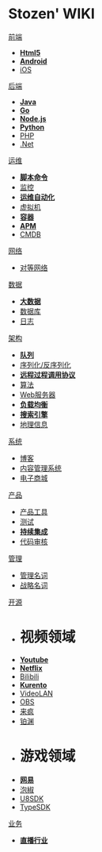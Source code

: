 # Stozen' WIKI

[前端]()

 * [<span class="fa fa-html5" aria-hidden="true"></span> **Html5**](/client/html5/overview.md)
 * [<span class="fa fa-android" aria-hidden="true"></span> **Android**](/client/android/overview.md)
 * [<span class="fa fa-apple" aria-hidden="true"></span> iOS](/client/ios/overview.md)

[后端]()

 * [**Java**](/server/java/overview.md)
 * [**Go**](/server/go/overview.md)
 * [**Node.js**](/server/nodejs/overview.md)
 * [**Python**](/server/python/overview.md)
 * [PHP](/server/php/overview.md)
 * [.Net](/server/dotnet/overview.md)

[运维]()

  * [<span class="fa fa-hashtag" aria-hidden="true"></span> **脚本命令**](/operation/shell/overview.md)
  * [<span class="fa fa-desktop" aria-hidden="true"></span> 监控](/operation/monitor/overview.md)
  * [**运维自动化**](/operation/auto-ops/overview.md)
  * [虚拟机](/operation/vm/overview.md)
  * [**容器**](/operation/container/overview.md)
  * [**APM**](/operation/apm.md)
  * [CMDB](/operation/cmdb.md)

[网络]()

  * [<span class="fa fa-globe" aria-hidden="true"></span> 对等网络](/networking/p2p/overview.md)
  
[数据]()

  * [<span class="fa fa-database" aria-hidden="true"></span> **大数据**](/data/bigdata/overview.md)
  * [<span class="fa fa-database" aria-hidden="true"></span> 数据库](/data/database/overview.md)
  * [<span class="fa fa-file-text" aria-hidden="true"></span> 日志](/data/logger/overview.md)
  
[架构]()

  * [**队列**](/architecture/queue.md)
  * [序列化/反序列化](/architecture/serialization.md)
  * [**远程过程调用协议**](/architecture/rpc.md)
  * [算法](/architecture/algorithm.md)
  * [Web服务器](/architecture/webserver.md)
  * [**负载均衡**](/architecture/load-balance.md)
  * [**搜索引擎**](/architecture/search-engine.md)
  * [地理信息](/architecture/location.md)

[系统]()

  * [<span class="fa fa-wordpress" aria-hidden="true"></span> 博客](/system/blog.md)
  * [<span class="fa fa-joomla" aria-hidden="true"></span> 内容管理系统](/system/cms.md)
  * [<span class="fa fa-shopping-cart" aria-hidden="true"></span> 电子商城](/system/emall.md)

[产品]()

  * [<span class="fa fa-product-hunt" aria-hidden="true"></span> 产品工具](/product/tool.md)
  * [测试](/product/testing.md)
  * [**持续集成**](/product/continuous-integration.md)
  * [代码审核](/product/codereview.md)

[管理]()

 * [管理名词](/management/management-keywords.md)
 * [战略名词](/management/strategy-keywords.md)

[开源]()

  * # 视频领域
  * [<span class="fa fa-youtube-play" aria-hidden="true"></span> **Youtube**](/video/youtube.md)
  * [**Netflix**](/video/netflix.md)
  * [Bilibili](/video/bilibili.md)
  * [**Kurento**](/video/kurento.md)
  * [VideoLAN](/video/videolan.md)
  * [OBS](/video/obs.md)
  * [来疯](/video/laifeng.md)
  * [铂渊](/video/anyrtc.md)
  * # 游戏领域
  * [**网易**](/game/netease.md)
  * [泡椒](/game/paojiao.md)
  * [U8SDK](/game/u8sdk.md)
  * [TypeSDK](/game/typesdk.md)

[业务]()

  * [**直播行业**](/business/broadcaster.md)

